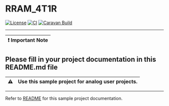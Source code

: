 # RRAM_4T1R

[![License](https://img.shields.io/badge/License-Apache%202.0-blue.svg)](https://opensource.org/licenses/Apache-2.0) [![CI](https://github.com/lnis-uofu/testchip_4t1r/actions/workflows/user_project_ci.yml/badge.svg)](https://github.com/lnis-uofu/testchip_4t1r/actions/workflows/user_project_ci.yml) [![Caravan Build](https://github.com/lnis-uofu/testchip_4t1r/actions/workflows/caravan_build.yml/badge.svg)](https://github.com/lnis-uofu/testchip_4t1r/actions/workflows/caravan_build.yml)

---

| :exclamation: Important Note            |
|-----------------------------------------|

## Please fill in your project documentation in this README.md file 


:warning: | Use this sample project for analog user projects. 
:---: | :---

---

Refer to [README](docs/source/index.rst) for this sample project documentation. 
